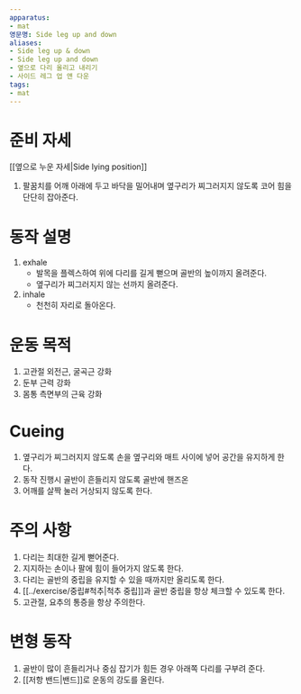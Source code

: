 ```yaml
---
apparatus: 
- mat
영문명: Side leg up and down
aliases:
- Side leg up & down
- Side leg up and down
- 옆으로 다리 올리고 내리기
- 사이드 레그 업 앤 다운
tags:
- mat
---
```


# 준비 자세

[[옆으로 누운 자세|Side lying position]]

1. 팔꿈치를 어깨 아래에 두고 바닥을 밀어내며 옆구리가 찌그러지지 않도록 코어 힘을 단단히 잡아준다.

# 동작 설명

1. exhale
   - 발목을 플렉스하여 위에 다리를 길게 뻗으며 골반의 높이까지 올려준다.
   - 옆구리가 찌그러지지 않는 선까지 올려준다.
2. inhale
   - 천천히 자리로 돌아온다.

# 운동 목적

1. 고관절 외전근, 굴곡근 강화
2. 둔부 근력 강화
3. 몸통 측면부의 근육 강화

# Cueing

1. 옆구리가 찌그러지지 않도록 손을 옆구리와 매트 사이에 넣어 공간을 유지하게 한다.
2. 동작 진행시 골반이 흔들리지 않도록 골반에 핸즈온
3. 어깨를 살짝 눌러 거상되지 않도록 한다.

# 주의 사항

1. 다리는 최대한 길게 뻗어준다.
2. 지지하는 손이나 팔에 힘이 들어가지 않도록 한다.
3. 다리는 골반의 중립을 유지할 수 있을 때까지만 올리도록 한다.
4. [[../exercise/중립#척추|척추 중립]]과 골반 중립을 항상 체크할 수 있도록 한다.
5. 고관절, 요추의 통증을 항상 주의한다.

# 변형 동작

1. 골반이 많이 흔들리거나 중심 잡기가 힘든 경우 아래쪽 다리를 구부려 준다.
2. [[저항 밴드|밴드]]로 운동의 강도를 올린다.
